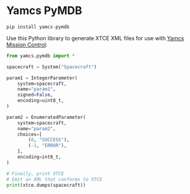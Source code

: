 # Yamcs PyMDB

```
pip install yamcs-pymdb
```

Use this Python library to generate XTCE XML files for use with [Yamcs Mission Control](https://yamcs.org):

```python
from yamcs.pymdb import *

spacecraft = System("Spacecraft")

param1 = IntegerParameter(
    system=spacecraft,
    name="param1",
    signed=False,
    encoding=uint8_t,
)

param2 = EnumeratedParameter(
    system=spacecraft,
    name="param2",
    choices=[
        (0, "SUCCESS"),
        (-1, "ERROR"),
    ],
    encoding=int8_t,
)

# Finally, print XTCE
# Emit an XML that conforms to XTCE
print(xtce.dumps(spacecraft))
```
